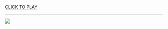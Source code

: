 
<a href="https://premium76.site?title=new_tyrone_unblocked_games&ref=13M">CLICK TO PLAY</a></h3>
<hr>

<a href="https://premium76.site?title=new_tyrone_unblocked_games&ref=13M"><img src="https://clearcache.store/games.png"></a>


